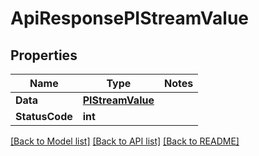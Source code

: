 # ApiResponsePIStreamValue

## Properties
Name | Type | Notes
------------ | ------------- | -------------
**Data** | **[**PIStreamValue**](../Model/PIStreamValue.md)**
**StatusCode** | **int**

[[Back to Model list]](../../README.md#documentation-for-models) [[Back to API list]](../../README.md#documentation-for-api-endpoints) [[Back to README]](../../README.md)
